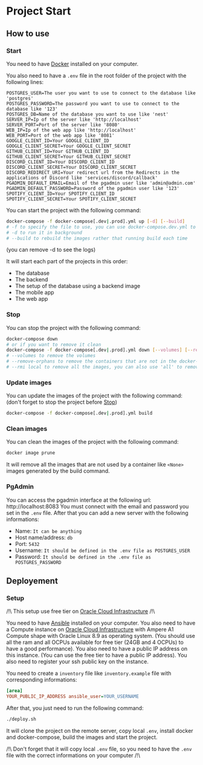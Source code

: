# Project Start
## How to use
### Start

You need to have [Docker](https://www.docker.com/) installed on your computer.

You also need to have a `.env` file in the root folder of the project with the following lines:

```env
POSTGRES_USER=The user you want to use to connect to the database like 'postgres'
POSTGRES_PASSWORD=The password you want to use to connect to the database like '123'
POSTGRES_DB=Name of the database you want to use like 'nest'
SERVER_IP=Ip of the server like 'http://localhost'
SERVER_PORT=Port of the server like '8080'
WEB_IP=Ip of the web app like 'http://localhost'
WEB_PORT=Port of the web app like '8081'
GOOGLE_CLIENT_ID=Your GOOGLE_CLIENT_ID
GOOGLE_CLIENT_SECRET=Your GOOGLE_CLIENT_SECRET
GITHUB_CLIENT_ID=Your GITHUB_CLIENT_ID
GITHUB_CLIENT_SECRET=Your GITHUB_CLIENT_SECRET
DISCORD_CLIENT_ID=Your DISCORD_CLIENT_ID
DISCORD_CLIENT_SECRET=Your DISCORD_CLIENT_SECRET
DISCORD_REDIRECT_URI=Your redirect url from the Redirects in the applications of Discord like 'services/discord/callback'
PGADMIN_DEFAULT_EMAIL=Email of the pgadmin user like 'admin@admin.com'
PGADMIN_DEFAULT_PASSWORD=Password of the pgadmin user like '123'
SPOTIFY_CLIENT_ID=Your SPOTIFY_CLIENT_ID
SPOTIFY_CLIENT_SECRET=Your SPOTIFY_CLIENT_SECRET
```

You can start the project with the following command:

```bash
docker-compose -f docker-compose[.dev|.prod].yml up [-d] [--build]
# -f to specify the file to use, you can use docker-compose.dev.yml to use the dev version, it will enable the hot reload. (it will use Dockerfile.dev instead of Dockerfile)
# -d to run it in background
# --build to rebuild the images rather that running build each time
```
(you can remove -d to see the logs)

It will start each part of the projects in this order:
- The database
- The backend
- The setup of the database using a backend image
- The mobile app
- The web app

### Stop

You can stop the project with the following command:

```bash
docker-compose down
# or if you want to remove it clean
docker-compose -f docker-compose[.dev|.prod].yml down [--volumes] [--remove-orphans] [--rmi local]
# --volumes to remove the volumes
# --remove-orphans to remove the containers that are not in the docker-compose.yml file
# --rmi local to remove all the images, you can also use 'all' to remove all the images
```

### Update images

You can update the images of the project with the following command:
(don't forget to stop the project before [Stop](#stop))

```bash
docker-compose -f docker-compose[.dev|.prod].yml build
```

### Clean images

You can clean the images of the project with the following command:

```bash
docker image prune
```

It will remove all the images that are not used by a container like `<None>` images generated by the build command.
### PgAdmin

You can access the pgadmin interface at the following url: http://localhost:8083
You must connect with the email and password you set in the `.env` file.
After that you can add a new server with the following informations:
- Name: `It can be anything`
- Host name/address: `db`
- Port: `5432`
- Username: `It should be defined in the .env file as POSTGRES_USER`
- Password: `It should be defined in the .env file as POSTGRES_PASSWORD`

## Deployement

### Setup

/!\ This setup use free tier on [Oracle Cloud Infrastructure](cloud.oracle.com) /!\

You need to have [Ansible](https://www.ansible.com/) installed on your computer.
You also need to have a Compute instance on [Oracle Cloud Infrastructure](cloud.oracle.com) with Ampere A1 Compute shape with Oracle Linux 8.9 as operating system. (You should use all the ram and all OCPUs available for free tier (24GB and 4 OCPUs) to have a good performance). You also need to have a public IP address on this instance. (You can use the free tier to have a public IP address). You also need to register your ssh public key on the instance.

You need to create a `inventory` file like `inventory.example` file with corresponding informations:

```ini
[area]
YOUR_PUBLIC_IP_ADDRESS ansible_user=YOUR_USERNAME
```

After that, you just need to run the following command:

```bash
./deploy.sh
```

It will clone the project on the remote server, copy local `.env`, install docker and docker-compose, build the images and start the project.

/!\ Don't forget that it will copy local `.env` file, so you need to have the `.env` file with the correct informations on your computer /!\
